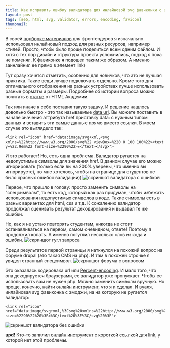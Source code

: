 ```yaml
---
title: Как исправить ошибку валидатора для инлайновой svg фавиконки с эмоджи
layout: post
tags: [веб, html, svg, validator, errors, encoding, favicon]
thumbnail: 
---
```

В своей [подборке материалов](https://vallek.github.io/web-links/index.html) для фронтендеров я изначально использовал инлайновый подход для разных ресурсов, например стилей. Просто, чтобы было проще поделиться всем одним файлом. И хотя с тех пор дизайн и структура проекта усложнились, подход я пока не поменял. К фавиконке я подошел таким же образом. А именно заинлайнил ее прямо в элемент link)

Тут сразу хочется отметить, особенно для новичков, что это не лучшая практика. Такие вещи лучше подключать отдельно. Кроме того для оптимального отображения на разных устройствах лучше использовать разные форматы и размеры. Подробнее об истории вопроса можно почитать в [статье](https://htmlacademy.ru/blog/articles/short-18) от HTML Академии.

Так или иначе я себе поставил такую задачу. И решение нашлось довольно быстро - это так называемые [data url](https://developer.mozilla.org/en-US/docs/Web/HTTP/Basics_of_HTTP/Data_URLs). Вы можете поставить в начале значения аттрибута href приставку data: с нужным типом данных и вставить эти самые данные прямо вместо ссылки. В моем случае это выглядело так:

```
<link rel="icon" href="data:image/svg+xml,<svg xmlns=%22http://www.w3.org/2000/svg%22 viewBox=%220 0 100 100%22><text y=%22.9em%22 font-size=%2290%22>✊</text></svg>">
```
И это работает! Но, есть одна проблема. Валидатор ругается на недопустимые символы для значения href. В данном случае его можно игнорировать (только если вы на 200% уверены, что именно вы игнорируете), но мне хотелось, чтобы на странице для студентов не было красных ошибок валидации))
![скриншот валидатора с ошибкой]({{site.baseurl}}/Images/fav-1.png)

Первое, что пришло в голову: просто заменить символы на "спецсимволы", то есть код, который как раз придуман, чтобы избежать использования недопустимых символов в коде. Такие символы есть в разных вариантах для html, css и т.д. К сожалению валидатор продолжал оценивать результат декодирования и выдавал те же ошибки.

Но, как я не устаю повторять студентам, никогда не стоит останавливаться на первом, самом очевидном, ответе! Поэтому я продолжил копать. А именно погуглил несколько слов из кода и ошибки.
![скриншот гугл запроса]({{site.baseurl}}/Images/fav-3.png)

Среди результатов первой страницы я наткнулся на похожий вопрос на форуме drupal (это такая CMS на php). И там в похожей строчке я увидел странный спецсимвол.
![скриншот форума с вопросом]({{site.baseurl}}/Images/fav-4.png)

Это оказалась кодировака url или [Percent-encoding](https://en.wikipedia.org/wiki/Percent-encoding). И мало того, что она декодируется браузерами, ее валидатор уже пропускает. Чтобы ее использовать вам не нужен php. Можно заменить символы вручную. Но проще, конечно, найти [онлайн инструмент](https://www.urlencoder.org/), что я и сделал. И вуаля, инлайновая svg фавиконка с эмоджи, на на которую не ругается валидатор:

```
<link rel="icon" href="data:image/svg+xml,%3Csvg%20xmlns=%22http://www.w3.org/2000/svg%22%20viewBox=%220%200%20100%20100%22%20%3E%3Ctext%20y=%22.9em%22%20font-size=%2290%22%20%3E✊%3C/text%20%3E%3C/svg%20%3E">
```
![скриншот валидатора без ошибки]({{site.baseurl}}/Images/fav-2.png)

**upd!** Кто-то запилил [онлайн инструмент](https://fav.farm/) с короткой ссылкой для link, у которой нет этой проблемы.
